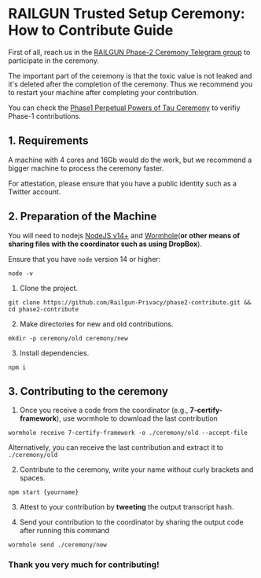 
# RAILGUN Trusted Setup Ceremony: How to Contribute Guide

First of all, reach us in the [RAILGUN Phase-2 Ceremony Telegram group](https://t.me/+moI-BUoCLMM0MmZl) to participate in the ceremony.

The important part of the ceremony is that the toxic value is not leaked and it's deleted after the completion of the ceremony. Thus we recommend you to restart your machine after completing your contribution.

You can check the [Phase1 Perpetual Powers of Tau Ceremony](https://github.com/weijiekoh/perpetualpowersoftau) to verifiy Phase-1 contributions.

## 1. Requirements
A machine with 4 cores and 16Gb would do the work, but we recommend a bigger machine to process the ceremony faster.


For attestation, please ensure that you have a public identity such as a Twitter account.


## 2. Preparation of the Machine

You will need to nodejs [NodeJS v14+](https://linuxize.com/post/how-to-install-node-js-on-ubuntu-20-04/#installing-nodejs-and-npm-from-nodesource) and [Wormhole](https://magic-wormhole.readthedocs.io/en/latest/welcome.html#installation)(**or other means of sharing files with the coordinator such as using DropBox**).

Ensure that you have `node` version 14 or higher:
```
node -v
```

1. Clone the project.
```
git clone https://github.com/Railgun-Privacy/phase2-contribute.git && cd phase2-contribute
```
2. Make directories for new and old contributions.
```
mkdir -p ceremony/old ceremony/new
```
3. Install dependencies.
```
npm i
```

## 3. Contributing to the ceremony

1. Once you receive a code from the coordinator (e.g., **7-certify-framework**), use wormhole to download the last contribution
```
wormhole receive 7-certify-framework -o ./ceremony/old --accept-file
```
Alternatively, you can receive the last contribution and extract it to `./ceremony/old`

2. Contribute to the ceremony, write your name without curly brackets and spaces.
```
npm start {yourname}
```
3. Attest to your contribution by **tweeting** the output transcript hash.

4. Send your contribution to the coordinator by sharing the output code after running this command
```
wormhole send ./ceremony/new
```
### Thank you very much for contributing!
